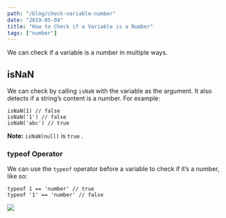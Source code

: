 ```yaml
---
path: "/blog/check-variable-number"
date: "2019-05-04"
title: "How to Check if a Variable is a Number"
tags: ["number"]
---
```


We can check if a variable is a number in multiple ways.

## isNaN

We can check by calling `isNaN` with the variable as the argument. It also detects if a string’s content is a number. For example:

```
isNaN(1) // false
isNaN('1') // false
isNaN('abc') // true
```

**Note:** `isNaN(null)` is `true` .

### typeof Operator

We can use the `typeof` operator before a variable to check if it’s a number, like so:

```
typeof 1 == 'number' // true
typeof '1' == 'number' // false
```

![](https://cdn-images-1.medium.com/max/800/1*3X6EiKc-njoRpCB1AWnv3Q.png)
